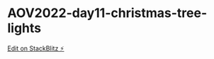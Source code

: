 # AOV2022-day11-christmas-tree-lights

[Edit on StackBlitz ⚡️](https://stackblitz.com/edit/recursive-christmas-tree-z3diwf)
